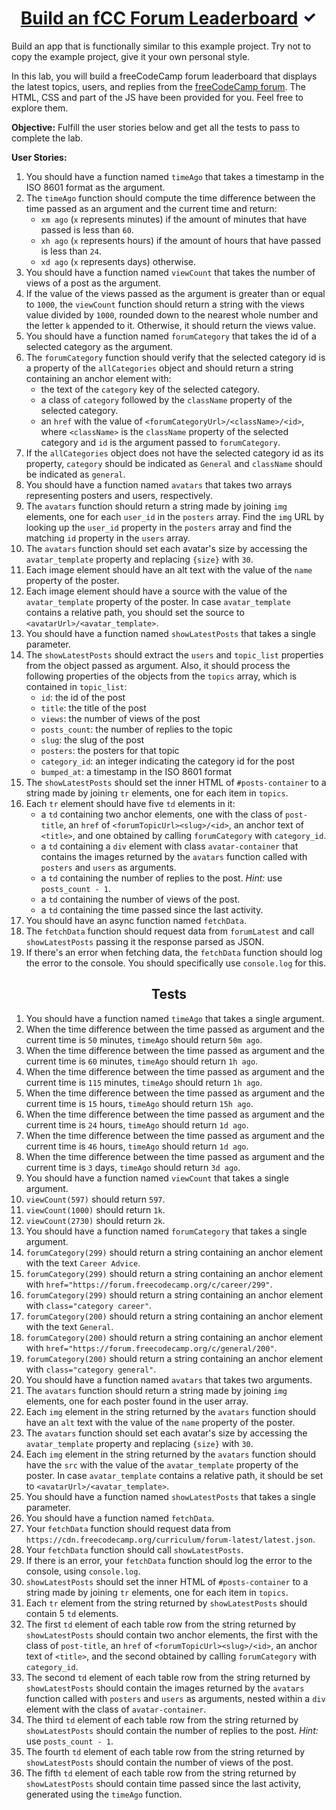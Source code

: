 <h1 align=center><a href="https://www.freecodecamp.org/learn/full-stack-developer/lab-fcc-forum-leaderboard/build-an-fcc-forum-leaderboard">Build an fCC Forum Leaderboard</a> <img src="./svg/Passed.svg" height="24"></h1>

Build an app that is functionally similar to this example project. Try not to copy the example project, give it your own personal style.

In this lab, you will build a freeCodeCamp forum leaderboard that displays the latest topics, users, and replies from the [freeCodeCamp forum](https://forum.freecodecamp.org/). The HTML, CSS and part of the JS have been provided for you. Feel free to explore them.

**Objective:** Fulfill the user stories below and get all the tests to pass to complete the lab.

**User Stories:**

1. You should have a function named `timeAgo` that takes a timestamp in the ISO 8601 format as the argument.
2. The `timeAgo` function should compute the time difference between the time passed as an argument and the current time and return:
    * `xm ago` (`x` represents minutes) if the amount of minutes that have passed is less than `60`.
    * `xh ago` (`x` represents hours) if the amount of hours that have passed is less than `24`.
    * `xd ago` (`x` represents days) otherwise.
3. You should have a function named `viewCount` that takes the number of views of a post as the argument.
4. If the value of the views passed as the argument is greater than or equal to `1000`, the `viewCount` function should return a string with the views value divided by `1000`, rounded down to the nearest whole number and the letter `k` appended to it. Otherwise, it should return the views value.
5. You should have a function named `forumCategory` that takes the id of a selected category as the argument.
6. The `forumCategory` function should verify that the selected category id is a property of the `allCategories` object and should return a string containing an anchor element with:
    * the text of the `category` key of the selected category.
    * a class of `category` followed by the `className` property of the selected category.
    * an `href` with the value of `<forumCategoryUrl>/<className>/<id>`, where `<className>` is the `className` property of the selected category and `id` is the argument passed to `forumCategory`.
7. If the `allCategories` object does not have the selected category id as its property, `category` should be indicated as `General` and `className` should be indicated as `general`.
8. You should have a function named `avatars` that takes two arrays representing posters and users, respectively.
9. The `avatars` function should return a string made by joining `img` elements, one for each `user_id` in the `posters` array. Find the `img` URL by looking up the `user_id` property in the `posters` array and find the matching `id` property in the `users` array.
10. The `avatars` function should set each avatar's size by accessing the `avatar_template` property and replacing `{size}` with `30`.
11. Each image element should have an alt text with the value of the `name` property of the poster.
12. Each image element should have a source with the value of the `avatar_template` property of the poster. In case `avatar_template` contains a relative path, you should set the source to `<avatarUrl>/<avatar_template>`.
13. You should have a function named `showLatestPosts` that takes a single parameter.
14. The `showLatestPosts` should extract the `users` and `topic_list` properties from the object passed as argument. Also, it should process the following properties of the objects from the `topics` array, which is contained in `topic_list`:
    * `id`: the id of the post
    * `title`: the title of the post
    * `views`: the number of views of the post
    * `posts_count`: the number of replies to the topic
    * `slug`: the slug of the post
    * `posters`: the posters for that topic
    * `category_id`: an integer indicating the category id for the post
    * `bumped_at`: a timestamp in the ISO 8601 format
15. The `showLatestPosts` should set the inner HTML of `#posts-container` to a string made by joining `tr` elements, one for each item in `topics`.
16. Each `tr` element should have five `td` elements in it:
    * a `td` containing two anchor elements, one with the class of `post-title`, an `href` of `<forumTopicUrl><slug>/<id>`, an anchor text of `<title>`, and one obtained by calling `forumCategory` with `category_id`.
    * a `td` containing a `div` element with class `avatar-container` that contains the images returned by the `avatars` function called with `posters` and `users` as arguments.
    * a `td` containing the number of replies to the post. _Hint:_ use `posts_count - 1`.
    * a `td` containing the number of views of the post.
    * a `td` containing the time passed since the last activity.
17. You should have an async function named `fetchData`.
18. The `fetchData` function should request data from `forumLatest` and call `showLatestPosts` passing it the response parsed as JSON.
19. If there's an error when fetching data, the `fetchData` function should log the error to the console. You should specifically use `console.log` for this.

<h2 align=center>Tests</h2>

1. You should have a function named `timeAgo` that takes a single argument.
2. When the time difference between the time passed as argument and the current time is `50` minutes, `timeAgo` should return `50m ago`.
3. When the time difference between the time passed as argument and the current time is `60` minutes, `timeAgo` should return `1h ago`.
4. When the time difference between the time passed as argument and the current time is `115` minutes, `timeAgo` should return `1h ago`.
5. When the time difference between the time passed as argument and the current time is `15` hours, `timeAgo` should return `15h ago`.
6. When the time difference between the time passed as argument and the current time is `24` hours, `timeAgo` should return `1d ago`.
7. When the time difference between the time passed as argument and the current time is `46` hours, `timeAgo` should return `1d ago`.
8. When the time difference between the time passed as argument and the current time is `3` days, `timeAgo` should return `3d ago`.
9. You should have a function named `viewCount` that takes a single argument.
10. `viewCount(597)` should return `597`.
11. `viewCount(1000)` should return `1k`.
12. `viewCount(2730)` should return `2k`.
13. You should have a function named `forumCategory` that takes a single argument.
14. `forumCategory(299)` should return a string containing an anchor element with the text `Career Advice`.
15. `forumCategory(299)` should return a string containing an anchor element with `href="https://forum.freecodecamp.org/c/career/299"`.
16. `forumCategory(299)` should return a string containing an anchor element with `class="category career"`.
17. `forumCategory(200)` should return a string containing an anchor element with the text `General`.
18. `forumCategory(200)` should return a string containing an anchor element with `href="https://forum.freecodecamp.org/c/general/200"`.
19. `forumCategory(200)` should return a string containing an anchor element with `class="category general"`.
20. You should have a function named `avatars` that takes two arguments.
21. The `avatars` function should return a string made by joining `img` elements, one for each poster found in the user array.
22. Each `img` element in the string returned by the `avatars` function should have an `alt` text with the value of the `name` property of the poster.
23. The `avatars` function should set each avatar's size by accessing the `avatar_template` property and replacing `{size}` with `30`.
24. Each `img` element in the string returned by the `avatars` function should have the `src` with the value of the `avatar_template` property of the poster. In case `avatar_template` contains a relative path, it should be set to `<avatarUrl>/<avatar_template>`.
25. You should have a function named `showLatestPosts` that takes a single parameter.
26. You should have a function named `fetchData`.
27. Your `fetchData` function should request data from `https://cdn.freecodecamp.org/curriculum/forum-latest/latest.json`.
28. Your `fetchData` function should call `showLatestPosts`.
29. If there is an error, your `fetchData` function should log the error to the console, using `console.log`.
30. `showLatestPosts` should set the inner HTML of `#posts-container` to a string made by joining `tr` elements, one for each item in `topics`.
31. Each `tr` element from the string returned by `showLatestPosts` should contain 5 `td` elements.
32. The first `td` element of each table row from the string returned by `showLatestPosts` should contain two anchor elements, the first with the class of `post-title`, an `href` of `<forumTopicUrl><slug>/<id>`, an anchor text of `<title>`, and the second obtained by calling `forumCategory` with `category_id`.
33. The second `td` element of each table row from the string returned by `showLatestPosts` should contain the images returned by the `avatars` function called with `posters` and `users` as arguments, nested within a `div` element with the class of `avatar-container`.
34. The third `td` element of each table row from the string returned by `showLatestPosts` should contain the number of replies to the post. _Hint:_ use `posts_count - 1`.
35. The fourth `td` element of each table row from the string returned by `showLatestPosts` should contain the number of views of the post.  
36. The fifth `td` element of each table row from the string returned by `showLatestPosts` should contain time passed since the last activity, generated using the `timeAgo` function.
